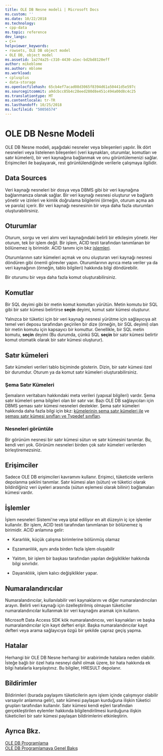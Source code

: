 ```yaml
---
title: OLE DB Nesne modeli | Microsoft Docs
ms.custom: ''
ms.date: 10/22/2018
ms.technology:
- cpp-data
ms.topic: reference
dev_langs:
- C++
helpviewer_keywords:
- rowsets, OLE DB object model
- OLE DB, object model
ms.assetid: 1a274a25-c310-4430-a1ec-bd2bd8120eff
author: mikeblome
ms.author: mblome
ms.workload:
- cplusplus
- data-storage
ms.openlocfilehash: 65cb4ef7acad08d3065f8394d61a50441d5e597c
ms.sourcegitcommit: a9dcbcc85b4c28eed280d8e451c494a00d8c4c25
ms.translationtype: MT
ms.contentlocale: tr-TR
ms.lasthandoff: 10/25/2018
ms.locfileid: "50056574"
---
```

# <a name="ole-db-object-model"></a>OLE DB Nesne Modeli

OLE DB Nesne modeli, aşağıdaki nesneler veya bileşenleri yapılır. İlk dört nesneleri veya listelenen bileşenleri (veri kaynakları, oturumlar, komutları ve satır kümeleri), bir veri kaynağına bağlanmak ve onu görüntülemenizi sağlar. Erişimcileri ile başlayarak, rest görüntülendiğinde verilerle çalışmaya ilgilidir.

## <a name="data-sources"></a>Data Sources

Veri kaynağı nesneleri bir dosya veya DBMS gibi bir veri kaynağına bağlanmanıza olanak sağlar. Bir veri kaynağı nesnesi oluşturur ve bağlantı yönetir ve izinleri ve kimlik doğrulama bilgilerini (örneğin, oturum açma adı ve parola) içerir. Bir veri kaynağı nesnesinin bir veya daha fazla oturumları oluşturabilirsiniz.

## <a name="sessions"></a>Oturumlar

Oturum, sorgu ve veri alımı veri kaynağındaki belirli bir etkileşim yönetir. Her oturum, tek bir işlem değil. Bir işlem, ACID testi tarafından tanımlanan bir bölünemez iş birimidir. ACID tanımı için bkz [işlemleri](#vcconoledbcomponents_transactions).

Oturumlarının satır kümeleri açmak ve onu oluşturan veri kaynağı nesnesi döndüren gibi önemli görevler yapın. Oturumlarının ayrıca meta veriler ya da veri kaynağının (örneğin, tablo bilgileri) hakkında bilgi döndürebilir.

Bir oturumu bir veya daha fazla komut oluşturabilirsiniz.

## <a name="commands"></a>Komutlar

Bir SQL deyimi gibi bir metin komut komutları yürütün. Metin komutu bir SQL gibi bir satır kümesi belirtirse **seçin** deyimi, komut satır kümesi oluşturur.

Yalnızca bir tüketici için bir veri kaynağı nesnesi yürütme için sağlayıcıya ait temel veri deposu tarafından geçirilen bir dize (örneğin, bir SQL deyimi) olan bir metin komutu için kapsayıcı bir komuttur. Genellikle, bir SQL metin komutu, **seçin** deyimi (Bu durumda, çünkü SQL **seçin** bir satır kümesi belirtir komut otomatik olarak bir satır kümesi oluşturur).

## <a name="rowsets"></a>Satır kümeleri

Satır kümeleri verileri tablo biçiminde gösterin. Dizin, bir satır kümesi özel bir durumdur. Oturum ya da komut satır kümeleri oluşturabilirsiniz.

### <a name="schema-rowsets"></a>Şema Satır Kümeleri

Şemaların veritabanı hakkındaki meta verileri (yapısal bilgileri) vardır. Şema satır kümeleri şema bilgileri olan bir satır var. Bazı OLE DB sağlayıcıları için DBMS şeması satır kümesi nesneleri destekler. Şema satır kümeleri hakkında daha fazla bilgi için bkz: [kümelerinin şema satır kümeleri ile](../../data/oledb/obtaining-metadata-with-schema-rowsets.md) ve [şeması satır kümesi sınıfları ve Typedef sınıfları](../../data/oledb/schema-rowset-classes-and-typedef-classes.md).

### <a name="view-objects"></a>Nesneleri görüntüle

Bir görünüm nesnesi bir satır kümesi sütun ve satır kümesini tanımlar. Bu, kendi veri yok. Görünüm nesneleri birden çok satır kümeleri verilerden birleştiremezsiniz.

## <a name="accessors"></a>Erişimciler

Sadece OLE DB erişimcileri kavramını kullanır. Erişimci, tüketicide verilerin depolanma şeklini tanımlar. Satır kümesi alan (sütun) ve tüketici olarak bildirdiğiniz veri üyeleri arasında (sütun eşlemesi olarak bilinir) bağlamaları kümesi vardır.

##  <a name="vcconoledbcomponents_transactions"></a> İşlemler

İşlem nesneleri Sistemi'ne veya iptal ediliyor en alt düzeyin iç içe işlemler kullanılır. Bir işlem, ACID testi tarafından tanımlanan bir bölünemez iş birimidir. ACID anlamına gelir:

- Kararlılık, küçük çalışma birimlerine bölünmüş olamaz

- Eşzamanlılık, aynı anda birden fazla işlem oluşabilir

- Yalıtım, bir işlem bir başkası tarafından yapılan değişiklikler hakkında bilgi sınırlıdır.

- Dayanıklılık, işlem kalıcı değişiklikler yapar.

## <a name="enumerators"></a>Numaralandırıcılar

Numaralandırıcılar, kullanılabilir veri kaynaklarını ve diğer numaralandırıcıları arayın. Belirli veri kaynağı için özelleştirilmiş olmayan tüketiciler numaralandırıcılar kullanmak bir veri kaynağını aramak için kullanın.

Microsoft Data Access SDK kök numaralandırıcısı, veri kaynakları ve başka numaralandırıcılar için kayıt defteri erişir. Başka numaralandırıcılar kayıt defteri veya arama sağlayıcıya özgü bir şekilde çapraz geçiş yapma.

## <a name="errors"></a>Hatalar

Herhangi bir OLE DB Nesne herhangi bir arabirimde hatalara neden olabilir. İsteğe bağlı bir özel hata nesneyi dahil olmak üzere, bir hata hakkında ek bilgi hatalarla karşılaştınız. Bu bilgiler, HRESULT depolanır.

## <a name="notifications"></a>Bildirimler

Bildirimleri (burada paylaşımı tüketicilerin aynı işlem içinde çalışmıyor olabilir varsayılır anlamına gelir), satır kümesi paylaşan kurduğuna ilişkin tüketici grupları tarafından kullanılır. Satır kümesi kendi eşleri tarafından gerçekleştirilen eylemler hakkında bilgilendirilmesi kurduğuna ilişkin tüketicileri bir satır kümesi paylaşan bildirimlerini etkinleştirin.

## <a name="see-also"></a>Ayrıca Bkz.

[OLE DB Programlama](../../data/oledb/ole-db-programming.md)<br/>
[OLE DB Programlamaya Genel Bakış](../../data/oledb/ole-db-programming-overview.md)